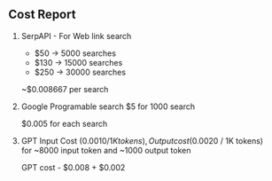 ## Cost Report

1. SerpAPI - For Web link search
    - $50 -> 5000 searches
    - $130 -> 15000 searches
    - $250 -> 30000 searches

    ~$0.008667 per search

2. Google Programable search
    $5 for 1000 search

    $0.005 for each search

3. GPT  Input Cost ($0.0010 / 1K tokens), Output cost ($0.0020 / 1K tokens)\
    for ~8000 input token and ~1000 output token

    GPT cost - $0.008 + $0.002


